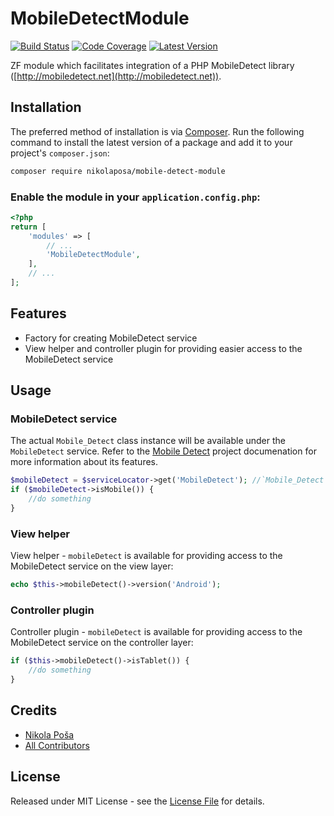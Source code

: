 # MobileDetectModule

[![Build Status][ico-build]][link-build]
[![Code Coverage][ico-code-coverage]][link-code-coverage]
[![Latest Version][ico-version]][link-packagist]

ZF module which facilitates integration of a PHP MobileDetect library ([http://mobiledetect.net](http://mobiledetect.net)).

## Installation

The preferred method of installation is via [Composer](http://getcomposer.org/). Run the following command to install the latest version of a package and add it to your project's `composer.json`:

```bash
composer require nikolaposa/mobile-detect-module
```

### Enable the module in your `application.config.php`:

```php
<?php
return [
    'modules' => [
        // ...
        'MobileDetectModule',
    ],
    // ...
];
```

## Features

* Factory for creating MobileDetect service
* View helper and controller plugin for providing easier access to the MobileDetect service

## Usage

### MobileDetect service

The actual `Mobile_Detect` class instance will be available under the `MobileDetect` service. Refer to the [Mobile Detect](http://mobiledetect.net/) project documenation for more information about its features.

```php
$mobileDetect = $serviceLocator->get('MobileDetect'); //`Mobile_Detect` class instance
if ($mobileDetect->isMobile()) {
    //do something
}
```

### View helper

View helper - `mobileDetect` is available for providing access to the MobileDetect service on the view layer:

```php
echo $this->mobileDetect()->version('Android');
```

### Controller plugin

Controller plugin - `mobileDetect` is available for providing access to the MobileDetect service on the controller layer:

```php
if ($this->mobileDetect()->isTablet()) {
    //do something
}
```

## Credits

- [Nikola Poša][link-author]
- [All Contributors][link-contributors]

## License

Released under MIT License - see the [License File](LICENSE) for details.


[ico-version]: https://img.shields.io/packagist/v/nikolaposa/MobileDetectModule.svg
[ico-build]: https://travis-ci.org/nikolaposa/MobileDetectModule.svg?branch=master
[ico-code-coverage]: https://img.shields.io/scrutinizer/coverage/g/nikolaposa/MobileDetectModule.svg?b=master

[link-packagist]: https://packagist.org/packages/nikolaposa/MobileDetectModule
[link-build]: https://travis-ci.org/nikolaposa/MobileDetectModule
[link-code-coverage]: https://scrutinizer-ci.com/g/nikolaposa/MobileDetectModule/code-structure
[link-author]: https://github.com/nikolaposa
[link-contributors]: ../../contributors
[link-examples]: examples
